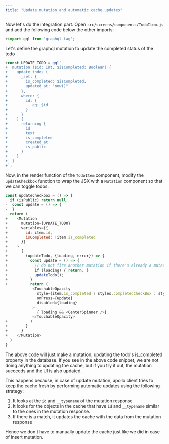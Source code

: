 ```yaml
---
title: "Update mutation and automatic cache updates"
---
```


Now let's do the integration part. Open `src/screens/components/TodoItem.js` and add the following code below the other imports:

```javascript
+import gql from 'graphql-tag';
```
Let's define the graphql mutation to update the completed status of the todo

```javascript
+const UPDATE_TODO = gql`
+  mutation ($id: Int, $isCompleted: Boolean) {
+    update_todos (
+      _set: {
+        is_completed: $isCompleted,
+        updated_at: "now()"
+      },
+      where: {
+        id: {
+          _eq: $id
+        }
+      }
+    ) {
+      returning {
+        id
+        text
+        is_completed
+        created_at
+        is_public
+      }
+    }
+  }
+`;
```

Now, in the render function of the `TodoItem` component, modify the `updateCheckbox` function to wrap the JSX with a `Mutation` component so that we can toggle todos.


```js
const updateCheckbox = () => {
  if (isPublic) return null;
-  const update = () => {
-  }
  return (
+    <Mutation
+      mutation={UPDATE_TODO}
+      variables={{
+        id: item.id,
+        isCompleted: !item.is_completed
+      }}
+    >
+      {
+        (updateTodo, {loading, error}) => {
+          const update = () => {
+            // do not fire another mutation if there's already a mutation in progress
+            if (loading) { return; }
+            updateTodo();
+          }
+          return (
            <TouchableOpacity
              style={item.is_completed ? styles.completedCheckBox : styles.checkBox}
              onPress={update}
              disabled={loading}
            >
              { loading && <CenterSpinner />}
            </TouchableOpacity>
+          )
+        }
+      }
+    </Mutation>
  )
}
```

The above code will just make a mutation, updating the todo's is_completed property in the database. If you see in the above code snippet, we are not doing anything to updating the cache, but if you try it out, the mutation succeeds and the UI is also updated.

This happens because, in case of update mutation, apollo client tries to keep the cache fresh by performing automatic updates using the following strategy:

1. It looks at the `id` and `__typename` of the mutation response
2. It looks for the objects in the cache that have `id` and `__typename` similar to the ones in the mutation response.
3. If there is a match, it updates the cache with the data from the mutation response

Hence we don't have to manually update the cache just like we did in case of insert mutation.

